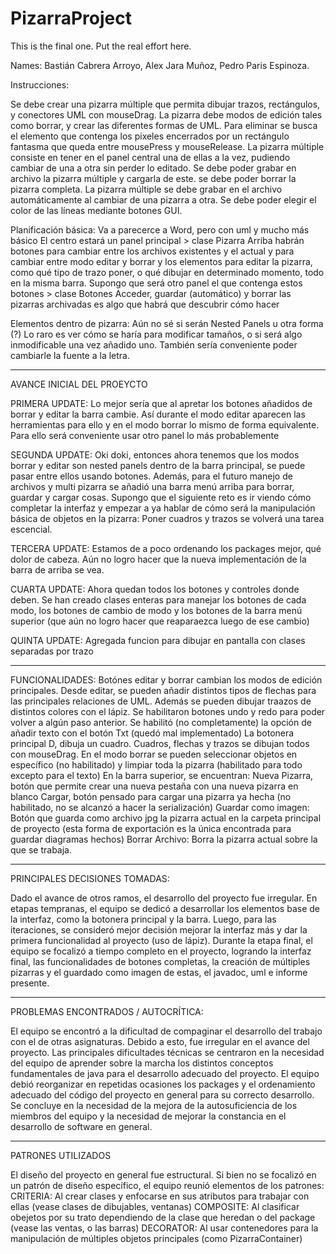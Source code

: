 # PizarraProject
This is the final one. Put the real effort here.

Names: Bastián Cabrera Arroyo, Alex Jara Muñoz, Pedro Paris Espinoza. 

Instrucciones:

Se debe crear una pizarra múltiple que permita dibujar trazos, rectángulos, 
y conectores UML con mouseDrag. La pizarra debe modos de edición tales 
como borrar, y crear las diferentes formas de UML. Para eliminar se busca 
el elemento que contenga los pixeles encerrados por un rectángulo 
fantasma que queda entre mousePress y mouseRelease. La pizarra 
múltiple consiste en tener en el panel central una de ellas a la vez, 
pudiendo cambiar de una a otra sin perder lo editado. Se debe poder 
grabar en archivo la pizarra múltiple y cargarla de este. se debe poder 
borrar la pizarra completa. La pizarra múltiple se debe grabar en el archivo 
automáticamente al cambiar de una pizarra a otra. Se debe poder elegir el 
color de las líneas mediante botones GUI. 

Planificación básica:
Va a parecerce a Word, pero con uml y mucho más básico
El centro estará un panel principal > clase Pizarra
Arriba habrán botones para cambiar entre los archivos existentes y el actual y para cambiar entre modo editar y borrar y los elementos para editar la pizarra, como qué tipo de trazo poner, o qué dibujar en determinado momento, todo en la misma barra.
Supongo que será otro panel el que contenga estos botones > clase Botones
Acceder, guardar (automático) y borrar las pizarras archivadas es algo que habrá que descubrir cómo hacer

Elementos dentro de pizarra: Aún no sé si serán Nested Panels u otra forma (?) Lo raro es ver cómo se haría para modificar tamaños, o si será algo inmodificable una vez añadido uno. También sería conveniente poder cambiarle la fuente a la letra. 

-----------------------------------------------------------------------------------------------------------------------------------------------------------------------
AVANCE INICIAL DEL PROEYCTO

PRIMERA UPDATE: Lo mejor sería que al apretar los botones añadidos de borrar y editar la barra cambie. Así durante el modo editar aparecen las herramientas para ello y en el modo borrar lo mismo de forma equivalente. Para ello será conveniente usar otro panel lo más probablemente

SEGUNDA UPDATE: Oki doki, entonces ahora tenemos que los modos borrar y editar son nested panels dentro de la barra principal, se puede pasar entre ellos usando botones. Además, para el futuro manejo de archivos y multi pizarra se añadió una barra menú arriba para borrar, guardar y cargar cosas. Supongo que el siguiente reto es ir viendo cómo completar la interfaz y empezar a ya hablar de cómo será la manipulación básica de objetos en la pizarra: Poner cuadros y trazos se volverá una tarea escencial. 

TERCERA UPDATE: Estamos de a poco ordenando los packages mejor, qué dolor de cabeza. Aún no logro hacer que la nueva implementación de la barra de arriba se vea.

CUARTA UPDATE: Ahora quedan todos los botones y controles donde deben. Se han creado clases enteras para manejar los botones de cada modo, los botones de cambio de modo y los botones de la barra menú superior (que aún no logro hacer que reaparaezca luego de ese cambio)

QUINTA UPDATE: Agregada funcion para dibujar en pantalla con clases separadas por trazo


---------------------------------------------------------------------------------------------------------------------------------------------------------------------
FUNCIONALIDADES:
Botónes editar y borrar cambian los modos de edición principales.
Desde editar, se pueden añadir distintos tipos de flechas para las principales relaciones de UML. Además se pueden dibujar traazos de distintos colores con el lápiz.
Se habilitaron botones undo y redo para poder volver a algún paso anterior.
Se habilitó (no completamente) la opción de añadir texto con el botón Txt (quedó mal implementado)
La botonera principal D, dibuja un cuadro.
Cuadros, flechas y trazos se dibujan todos con mouseDrag.
En el modo borrar se pueden seleccionar objetos en específico (no habilitado) y limpiar toda la pizarra (habilitado para todo excepto para el texto)
En la barra superior, se encuentran:
Nueva Pizarra, botón que permite crear una nueva pestaña con una nueva pizarra en blanco
Cargar, botón pensado para cargar una pizarra ya hecha (no habilitado, no se alcanzó a hacer la serialización)
Guardar como imagen: Botón que guarda como archivo jpg la pizarra actual en la carpeta principal de proyecto (esta forma de exportación es la única encontrada para guardar diagramas hechos)
Borrar Archivo: Borra la pizarra actual sobre la que se trabaja.

-----------------------------------------------------------------------------------------------------------------------------------------------------------------------
PRINCIPALES DECISIONES TOMADAS:

Dado el avance de otros ramos, el desarrollo del proyecto fue irregular. En etapas tempranas, el equipo se dedicó a desarrollar los elementos base de la interfaz, como la botonera principal y la barra. Luego, para las iteraciones, se consideró mejor decisión mejorar la interfaz más y dar la primera funcionalidad al proyecto (uso de lápiz). Durante la etapa final, el equipo se focalizó a tiempo completo en el proyecto, logrando la interfaz final, las funcionalidades de botones completas, la creación de múltiples pizarras y el guardado como imagen de estas, el javadoc, uml e informe presente.

-----------------------------------------------------------------------------------------------------------------------------------------------------------------------
PROBLEMAS ENCONTRADOS / AUTOCRÍTICA:

El equipo se encontró a la dificultad de compaginar el desarrollo del trabajo con el de otras asignaturas. Debido a esto, fue irregular en el avance del proyecto. Las principales dificultades técnicas se centraron en la necesidad del equipo de aprender sobre la marcha los distintos conceptos fundamentales de java para el desarrollo adecuado del proyecto. El equipo debió reorganizar en repetidas ocasiones los packages y el ordenamiento adecuado del código del proyecto en general para su correcto desarrollo. Se concluye en la necesidad de la mejora de la autosuficiencia de los miembros del equipo y la necesidad de mejorar la constancia en el desarrollo de software en general.

-----------------------------------------------------------------------------------------------------------------------------------------------------------------------
PATRONES UTILIZADOS

El diseño del proyecto en general fue estructural. Si bien no se focalizó en un patrón de diseño específico, el equipo reunió elementos de los patrones:
CRITERIA: Al crear clases y enfocarse en sus atributos para trabajar con ellas (vease clases de dibujables, ventanas)
COMPOSITE: Al clasificar obejetos por su trato dependiendo de la clase que heredan o del package (vease las ventas, o las barras)
DECORATOR: Al usar contenedores para la manipulación de múltiples objetos principales (como PizarraContainer)
